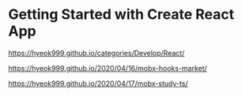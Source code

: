 # Getting Started with Create React App

https://hyeok999.github.io/categories/Develop/React/


https://hyeok999.github.io/2020/04/16/mobx-hooks-market/


https://hyeok999.github.io/2020/04/17/mobx-study-ts/
